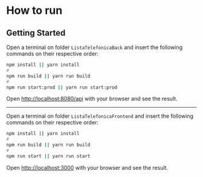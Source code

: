 # How to run

## Getting Started 

Open a terminal on folder `ListaTelefonicaBack` and insert the following commands on their respective order:

```bash
npm install || yarn install
# 
npm run build || yarn run build
# 
npm run start:prod || yarn run start:prod
```

Open [http://localhost:8080/api](http://localhost:8080/api) with your browser and see the result.

---------------------------------------------------------------------------------------------------------------------------------------------------------------------------------------------------

Open a terminal on folder `ListaTelefonicaFrontend` and insert the following commands on their respective order:

```bash
npm install || yarn install
# 
npm run build || yarn run build
# 
npm run start || yarn run start
```

Open [http://localhost:3000](http://localhost:3000) with your browser and see the result.
